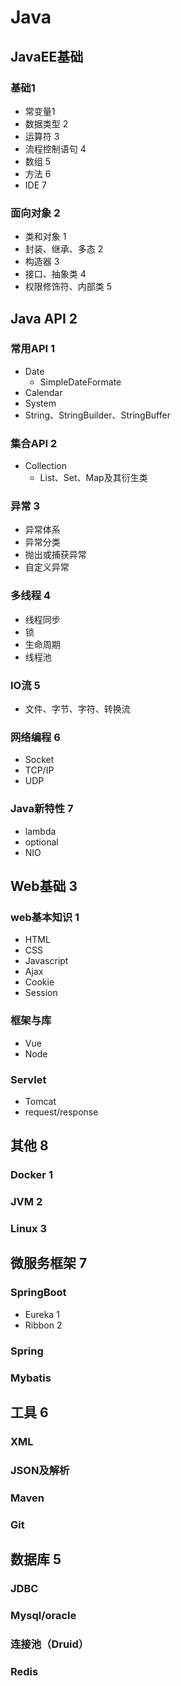 # Java
## JavaEE基础

### 基础1
* 常变量1
* 数据类型 2
* 运算符 3
* 流程控制语句 4
* 数组 5
* 方法 6
* IDE 7
### 面向对象 2
* 类和对象 1
* 封装、继承、多态 2
* 构造器 3
* 接口、抽象类 4
* 权限修饰符、内部类 5
## Java API 2
### 常用API 1
* Date
    * SimpleDateFormate
* Calendar
* System
* String、StringBuilder、StringBuffer
### 集合API 2
* Collection
    * List、Set、Map及其衍生类
### 异常 3
* 异常体系
* 异常分类
* 抛出或捕获异常
* 自定义异常
### 多线程 4
* 线程同步
* 锁
* 生命周期
* 线程池
### IO流 5
* 文件、字节、字符、转换流
### 网络编程 6
* Socket
* TCP/IP
* UDP
### Java新特性 7
* lambda
* optional
* NIO
## Web基础 3
### web基本知识 1
* HTML
* CSS
* Javascript
* Ajax
* Cookie
* Session
### 框架与库
* Vue
* Node
### Servlet
* Tomcat
* request/response
## 其他 8
### Docker 1
### JVM 2
### Linux 3
## 微服务框架 7
### SpringBoot
* Eureka 1
* Ribbon 2
### Spring
### Mybatis
## 工具 6
### XML
### JSON及解析
### Maven
### Git
## 数据库 5
### JDBC
### Mysql/oracle
### 连接池（Druid）
### Redis
